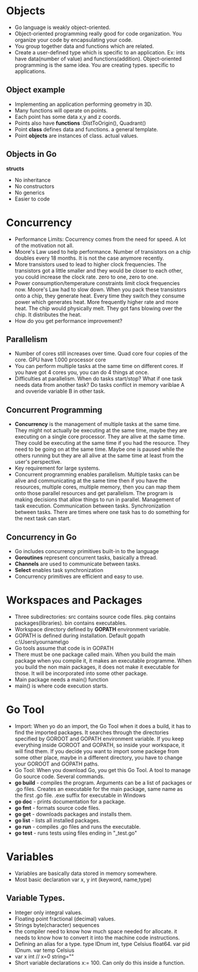 # Objects

- Go language is weakly object-oriented.
- Object-oriented programming really good for code organization. You organize your code by encapsulating your code.
- You group together data and functions which are related.
- Create a user-defined type which is specific to an application.
    Ex: ints have data(number of value) and functions(addition). Object-oriented programming is the same idea. You are creating types. specific to applications.

## Object example
- Implementing an application performing geometry in 3D.
- Many functions will operate on points.
- Each point has some data x,y and z coords.
- Points also have **functions** :DistToOrigin(), Quadrant()
- Point **class** defines data and functions. a general template.
- Point **objects** are instances of class. actual values.

## Objects in Go
**structs**
- No inheritance
- No constructors
- No generics
- Easier to code

# Concurrency
- Performance Limits: Cocurrency comes from the need for speed. A lot of the motivation not all.
- Moore's Law used to help performance. Number of transistors on a chip doubles every 18 months. It is not the case anymore recently. 
- More transistors used to lead to higher clock frequencies. The transistors got a little smaller and they would be closer to each other, you could increase the clock rate. zero to one, zero to one. 
- Power consumption/temperature constraints limit clock frequencies now. Moore's Law had to slow down. When you pack these transistors onto a chip, they generate heat. Every time they switch they consume power which generates heat. More frequently higher rate and more heat. The chip would physically melt. They got fans blowing over the chip. It distributes the heat.
- How do you get performance improvement?
## Parallelism 
- Number of cores still increases over time. Quad core four copies of the core. GPU have 1.000 processor core
- You can perform multiple tasks at the same time on different cores. If you have got 4 cores you, you can do 4 things at once.
- Difficulties at parallelism. When do tasks start/stop? What if one task needs data from another task? Do tasks conflict in memory variblae A and ovveride variable B in other task.
## Concurrent Programming
- **Concurrency** is the management of multiple tasks at the same time. They might not actually be executing at the same time, maybe they are executing on a single core processor. They are alive at the same time. They could be executing at the same time if you had the resource. They need to be going on at the same time. Maybe one is paused while the others running but they are all alive at the same time at least from the user's perspective.
- Key requirement for large systems.
- Concurrent programming enables parallelism. Multiple tasks can be alive and communicating at the same time then if you have the resources, multiple cores, multiple memory, then you can map them onto those parallel resources and get parallelism. The program is making decisions that allow things to run in parallel. Management of task execution. Communication between tasks. Synchronization between tasks. There are times where one task has to do something for the next task can start.
## Concurrency in Go
- Go includes concurrency primitives built-in to the language
- **Goroutines** represent concurrent tasks, basically a thread.
- **Channels** are used to communicate between tasks.
- **Select** enables task synchronization
- Concurrency primitives are efficient and easy to use.

# Workspaces and Packages
- Three subdirectories: src contains source code files. pkg contains packages(libraries). bin contains executables.
- Workspace directory defined by **GOPATH** environment variable.
- GOPATH is defined during installation. Default gopath c:\Users\yourname\go
- Go tools assume that code is in GOPATH
- There must be one package called main. When you build the main package when you compile it, it makes an executable programme. When you build the non main packages, it does not make it executable for those. It will be incorporated into some other package.
- Main package needs a main() function
- main() is where code execution starts.

# Go Tool
- Import: When yo do an import, the Go Tool when it does a build, it has to find the imported packages. It searches through the directories specified by GOROOT and GOPATH environment variable. If you keep everything inside GOROOT and GOPATH, so inside your workspace, it will find them. If you decide you want to import some packege from some other place, maybe in a different directory, you have to change your GOROOT and GOPATH paths.  
- Go Tool: When you download Go, you get this Go Tool. A tool to manage Go source code. Several commands.
- **go build** - compiles the program. Arguments can be a list of packages or .go files. Creates an executable for the main package, same name as the first .go file. .exe suffix for executable in Windows
- **go doc**  - prints documentation for a package.
- **go fmt** - formats source code files.
- **go get** - downloads packages and installs them.
- **go list** - lists all installed packages.
- **go run** - compiles .go files and runs the executable.
- **go test** - runs tests using files ending in "_test.go"

# Variables
- Variables are basically data stored in memory somewhere.
- Most basic declaration var x, y int (keyword, name,type)
## Variable Types. 
- Integer only integral values. 
- Floating point fractional (decimal) values. 
- Strings byte(character) sequences
- the compiler need to know how much space needed for allocate. it needs to know how to convert it into the machine code instructions.
- Defining an alias for a type. type IDnum int, type Celsius float64. var pid IDnum. var temp Celsius
- var x int // x=0 string=""
- Short variable declarations x:= 100. Can only do this inside a function.

